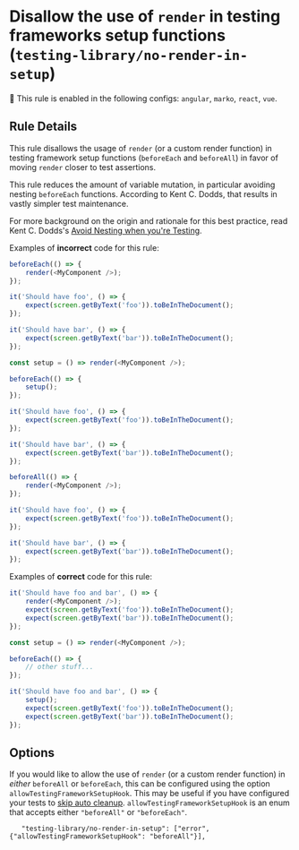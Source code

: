 # Disallow the use of `render` in testing frameworks setup functions (`testing-library/no-render-in-setup`)

💼 This rule is enabled in the following configs: `angular`, `marko`, `react`, `vue`.

<!-- end auto-generated rule header -->

## Rule Details

This rule disallows the usage of `render` (or a custom render function) in testing framework setup functions (`beforeEach` and `beforeAll`) in favor of moving `render` closer to test assertions.

This rule reduces the amount of variable mutation, in particular avoiding nesting `beforeEach` functions. According to Kent C. Dodds, that results in vastly simpler test maintenance.

For more background on the origin and rationale for this best practice, read Kent C. Dodds's [Avoid Nesting when you're Testing](https://kentcdodds.com/blog/avoid-nesting-when-youre-testing).

Examples of **incorrect** code for this rule:

```js
beforeEach(() => {
	render(<MyComponent />);
});

it('Should have foo', () => {
	expect(screen.getByText('foo')).toBeInTheDocument();
});

it('Should have bar', () => {
	expect(screen.getByText('bar')).toBeInTheDocument();
});
```

```js
const setup = () => render(<MyComponent />);

beforeEach(() => {
	setup();
});

it('Should have foo', () => {
	expect(screen.getByText('foo')).toBeInTheDocument();
});

it('Should have bar', () => {
	expect(screen.getByText('bar')).toBeInTheDocument();
});
```

```js
beforeAll(() => {
	render(<MyComponent />);
});

it('Should have foo', () => {
	expect(screen.getByText('foo')).toBeInTheDocument();
});

it('Should have bar', () => {
	expect(screen.getByText('bar')).toBeInTheDocument();
});
```

Examples of **correct** code for this rule:

```js
it('Should have foo and bar', () => {
	render(<MyComponent />);
	expect(screen.getByText('foo')).toBeInTheDocument();
	expect(screen.getByText('bar')).toBeInTheDocument();
});
```

```js
const setup = () => render(<MyComponent />);

beforeEach(() => {
	// other stuff...
});

it('Should have foo and bar', () => {
	setup();
	expect(screen.getByText('foo')).toBeInTheDocument();
	expect(screen.getByText('bar')).toBeInTheDocument();
});
```

## Options

If you would like to allow the use of `render` (or a custom render function) in _either_ `beforeAll` or `beforeEach`, this can be configured using the option `allowTestingFrameworkSetupHook`. This may be useful if you have configured your tests to [skip auto cleanup](https://testing-library.com/docs/react-testing-library/setup#skipping-auto-cleanup). `allowTestingFrameworkSetupHook` is an enum that accepts either `"beforeAll"` or `"beforeEach"`.

```
   "testing-library/no-render-in-setup": ["error", {"allowTestingFrameworkSetupHook": "beforeAll"}],
```
